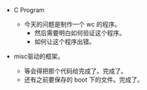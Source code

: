 - C Program
	- 今天的问题是制作一个 wc 的程序。
		- 然后需要明白如何验证这个程序。
		- 如何让这个程序出错。

- misc驱动的框架。

	- 等会得把那个代码给完成了。完成了。
	- 还有之前要保存的 boot 下的文件。完成了。